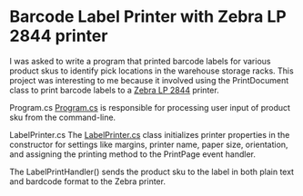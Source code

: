 # Barcode Label Printer with Zebra LP 2844 printer

I was asked to write a program that printed barcode labels for various product skus to identify pick locations in the warehouse storage racks. This project was interesting to me because it involved using the PrintDocument class to print barcode labels to a [Zebra LP 2844](/LabelPinter/images/zebra-lp2844.png) printer.

Program.cs
[Program.cs](/LabelPrinter/Program.cs) is responsible for processing user input of product sku from the command-line.

LabelPrinter.cs
The [LabelPrinter.cs](/LabelPrinter/LabelPrinter.cs) class initializes printer properties in the constructor for settings like margins, printer name, paper size, orientation, and assigning the printing method to the PrintPage event handler.

The LabelPrintHandler() sends the product sku to the label in both plain text and bardcode format to the Zebra printer.

<!--- Click to view a sample [barcode label](/LabelPrinter/images/barcodelabel.jpg). -->
